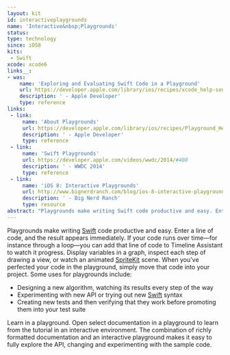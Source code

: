 ```yaml
---
layout: kit
id: interactiveplaygrounds 
name: 'Interactive&nbsp;Playgrounds'
status:
type: technology
since: iOS8
kits:
 - Swift
xcode: xcode6
links__:
- was:
    name: 'Exploring and Evaluating Swift Code in a Playground'
    url: https://developer.apple.com/library/ios/recipes/xcode_help-source_editor/chapters/ExploringandEvaluatingSwiftCodeinaPlayground.html
    description: ' - Apple Developer'
    type: reference
links:
 - link:
     name: 'About Playgrounds'
     url: https://developer.apple.com/library/ios/recipes/Playground_Help/Chapters/AboutPlaygrounds.html
     description: ' - Apple Developer'
     type: reference
 - link:
     name: 'Swift Playgrounds'
     url: https://developer.apple.com/videos/wwdc/2014/#408
     description: ' - WWDC 2014'
     type: reference
 - link:
     name: 'iOS 8: Interactive Playgrounds'
     url: http://www.bignerdranch.com/blog/ios-8-interactive-playgrounds/
     description: ' - Big Nerd Ranch'
     type: resource
abstract: "Playgrounds make writing Swift code productive and easy. Enter a line of code, and the result appears immediately."
---
```


Playgrounds make writing [Swift](/Swift) code productive and easy. Enter a line of code, and the result appears immediately. If your code runs over time—for instance through a loop—you can add that line of code to Timeline Assistant to watch it progress. Display variables in a graph, inspect each step of drawing a view, or watch an animated [SpriteKit](/SpriteKit) scene. When you’ve perfected your code in the playground, simply move that code into your project. Some uses for playgrounds include:

* Designing a new algorithm, watching its results every step of the way
* Experimenting with new API or trying out new [Swift](/Swift) syntax
* Creating new tests and then verifying that they work before promoting them into your test suite

Learn in a playground. Open select documentation in a playground to learn from the tutorial in an interactive environment. The combination of richly formatted documentation and an interactive playground makes it easy to fully explore the API, changing and experimenting with the sample code.
